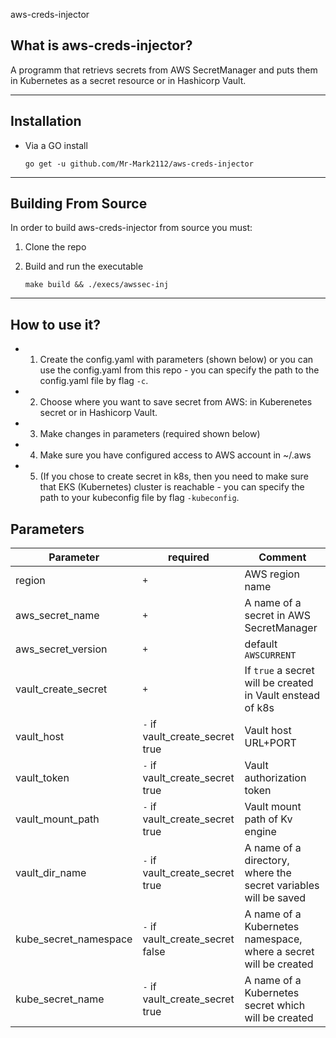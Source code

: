  aws-creds-injector 
## What is aws-creds-injector?
A programm that retrievs secrets from AWS SecretManager and puts them in Kubernetes as a secret resource or in Hashicorp Vault.

---

## Installation

* Via a GO install
  ```shell
  go get -u github.com/Mr-Mark2112/aws-creds-injector
  ```
---

## Building From Source

 In order to build aws-creds-injector from source you must:

 1. Clone the repo
 2. Build and run the executable

      ```shell
      make build && ./execs/awssec-inj
      ```
---
## How to use it?
* 1. Create the config.yaml with parameters (shown below) or you can use the config.yaml from this repo -  you can specify the path to the config.yaml file by flag `-c`.
* 2. Choose where you want to save secret from AWS: in Kuberenetes secret or in Hashicorp Vault.
* 3. Make changes in parameters (required shown below)
* 4. Make sure you have configured access to AWS account in ~/.aws
* 5. (If you chose to create secret in k8s, then you need to make sure that EKS (Kubernetes) cluster is reachable - you can specify the path to your kubeconfig file by flag `-kubeconfig`.

## Parameters

| Parameter                                                      | required                         | Comment                                                                |
|----------------------------------------------------------------|----------------------------------|------------------------------------------------------------------------|
| region                                                         | `+`                              | AWS region name                                                        |
| aws_secret_name                                                | `+`                              | A name of a secret in AWS SecretManager                                |
| aws_secret_version                                             | `+`                              | default `AWSCURRENT`                                                   |
| vault_create_secret                                            | `+`                              | If `true` a secret will be created in Vault enstead of k8s             |
| vault_host                                                     | `-` if vault_create_secret true  | Vault host URL+PORT                                                    |
| vault_token                                                    | `-` if vault_create_secret true  | Vault authorization token                                              |
| vault_mount_path                                               | `-` if vault_create_secret true  | Vault mount path of Kv engine                                          |
| vault_dir_name                                                 | `-` if vault_create_secret true  | A name of a directory, where the secret variables will be saved        |
| kube_secret_namespace                                          | `-` if vault_create_secret false | A name of a Kubernetes namespace, where a secret will be created       |
| kube_secret_name                                               | `-` if vault_create_secret true  | A name of a Kubernetes secret which will be created                    |

